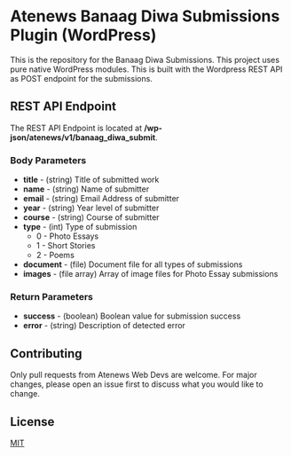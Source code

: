 # Atenews Banaag Diwa Submissions Plugin (WordPress)

This is the repository for the Banaag Diwa Submissions. This project uses pure native WordPress modules. This is built with the Wordpress REST API as POST endpoint for the submissions.

## REST API Endpoint

The REST API Endpoint is located at __/wp-json/atenews/v1/banaag_diwa_submit__.

### Body Parameters
- **title** - (string) Title of submitted work
- **name** - (string) Name of submitter
- **email** - (string) Email Address of submitter
- **year** - (string) Year level of submitter
- **course** - (string) Course of submitter
- **type** - (int) Type of submission
  - 0 - Photo Essays
  - 1 - Short Stories
  - 2 - Poems
- **document** - (file) Document file for all types of submissions
- **images** - (file array) Array of image files for Photo Essay submissions

### Return Parameters
- **success** - (boolean) Boolean value for submission success
- **error** - (string) Description of detected error

## Contributing
Only pull requests from Atenews Web Devs are welcome. For major changes, please open an issue first to discuss what you would like to change.

## License
[MIT](https://choosealicense.com/licenses/mit/)